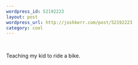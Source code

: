 ```yaml
--- 
wordpress_id: 52192223
layout: post
wordpress_url: http://joshkerr.com/post/52192223
category: cool
---
```

<img src="http://25.media.tumblr.com/riusqHSdhefufdidw5gkqh8Qo1_400.png" alt=""/><br/><br/><p>Teaching my kid to ride a bike.</p>
